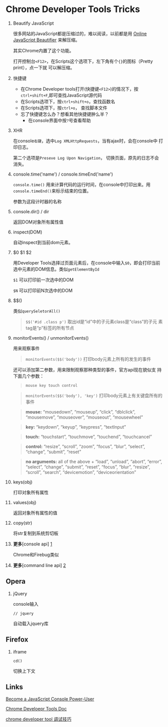Chrome Developer Tools Tricks
======

1. Beautify JavaScript

    很多网站的JavaScript都是压缩过的，难以阅读，以前都是用
    [Online JavaScript Beautifier](http://jsbeautifier.org/)
    来解压缩。
    
    其实Chrome内置了这个功能。
    
    打开控制台`<F12>`，在Scripts这个选项下，左下角有个`{}`的图标（Pretty print），点一下就
    可以解压缩。

1. 快捷键
    * 在Chrome Developer tools打开(快捷键`<F12>`)的情况下，按`ctrl+shift+F`,即可查找JavaScript源代码
    * 在Scripts选项下，按`ctrl+shift+o`，查找函数名
    * 在Scripts选项下，按`ctrl+o`， 查找脚本文件
    * 忘了快捷键怎么办？想看其他快捷键肿么半？
        * 在console界面中按`?`号查看帮助

1. XHR

    在console`右键`，选中`Log XMLHttpRequests`，当有ajax时，会在console中
    打印日志。
    
    第二个选项是`Preseve Log Upon Navigation`， 切换页面，原先的日志不会
    消失。

2. console.time('name') / console.timeEnd('name')    

    `console.time()` 用来计算代码的运行时间，在console中打印出来。用
    `console.timeEnd()`来标示结束的位置。
    
    参数为这段计时器的名称

3. console.dir() / dir

    返回DOM对象所有属性值
    
4. inspect(DOM)

    自动inspect到当前dom元素。

5. $0 $1 $2

    用Developer Tools选择过页面元素后，在console中输入`$0`，即会打印当前
    选中元素的DOM信息。类似`getElementById`
    
    `$1` 可以打印前一次选中的DOM
    
    `$N` 可以打印前N次选中的DOM

6. $$() 

    类似`querySeletorAll()`
    
    > `$$('#id .class p')` 取出id是“id”中的子元素class是“class”的子元
    素tag是“p”标签的所有节点

7. monitorEvents() / unmonitorEvents()

    用来观察事件
    
    > `monitorEvents($$('body'))` 打印body元素上所有的发生的事件
    
    还可以添加第二参数，用来限制观察那种类型的事件，官方api现在貌似支
    持下面几个参数：
    
    > `mouse key touch control`
    
    > `monitorEvents($$('body'), 'key')` 打印body元素上有关键盘所有的事件

    > **mouse:**  “mousedown”, “mouseup”, “click”, “dblclick”,
      “mousemove”, “mouseover”, “mouseout”, “mousewheel” 

    > **key:** “keydown”, “keyup”, “keypress”, “textInput”

    > **touch:**  “touchstart”, “touchmove”, “touchend”,
      “touchcancel”

    > **control:**  “resize”, “scroll”, “zoom”, “focus”, “blur”,
      “select”, “change”, “submit”, “reset”

    > **no arguments:** all of the above + “load”, “unload”, “abort”, “error”, “select”, “change”, “submit”, “reset”, “focus”, “blur”, “resize”, “scroll”, “search”, “devicemotion”, “deviceorientation”

8. keys(obj) 

    打印对象所有属性

9. values(obj) 

    返回对象所有属性的值

10. copy(str)

    将str复制到系统剪切板
    
11. **更多**[console api] [1]

    Chrome和Firebug类似


12. **更多**[command line api] [2]


## Opera

1. jQuery    

    console输入
    
    `// jquery`
    
    自动载入jquery库

## Firefox

1. iframe

    `cd()`
    
    切换上下文

## Links

[Become a JavaScript Console Power-User](https://www.youtube.com/watch?feature=player_embedded&v=4mf_yNLlgic#!)

[Chrome Develoepr Tools Doc](https://developers.google.com/chrome-developer-tools/docs/overview)

[chrome developer tool 调试技巧](http://ued.taobao.com/blog/2012/06/03/debug-with-chrome-dev-tool/)

[1]: http://getfirebug.com/wiki/index.php/Console_API#console.trace.28.29 "Console APi"

[2]: http://getfirebug.com/wiki/index.php/Command_Line_API      "Command Line Api"
